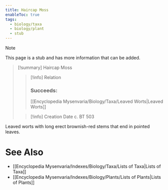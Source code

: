```yaml
---
title: Haircap Moss
enableToc: true
tags:
  - biology/taxa
  - biology/plant
  - stub
---
```


> [!note]
> This page is a stub and has more information that can be added.

> [!summary] Haircap Moss
> > [!info] Relation
> > ### Succeeds:
> > [[Encyclopedia Mysenvaria/Biology/Taxa/Leaved Worts|Leaved Worts]]
>
> > [!info] Creation Date
> > c. BT 503

Leaved worts with long erect brownish-red stems that end in pointed leaves.

# See Also
- [[Encyclopedia Mysenvaria/Indexes/Biology/Taxa/Lists of Taxa|Lists of Taxa]]
- [[Encyclopedia Mysenvaria/Indexes/Biology/Plants/Lists of Plants|Lists of Plants]]
